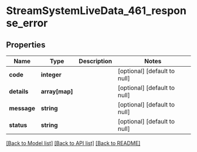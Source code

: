 # StreamSystemLiveData_461_response_error

## Properties
Name | Type | Description | Notes
------------ | ------------- | ------------- | -------------
**code** | **integer** |  | [optional] [default to null]
**details** | **array[map]** |  | [optional] [default to null]
**message** | **string** |  | [optional] [default to null]
**status** | **string** |  | [optional] [default to null]

[[Back to Model list]](../README.md#documentation-for-models) [[Back to API list]](../README.md#documentation-for-api-endpoints) [[Back to README]](../README.md)


